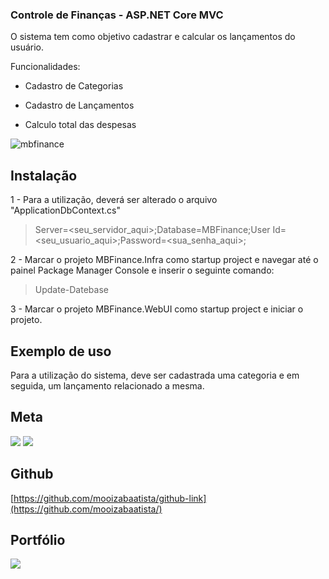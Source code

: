 ### Controle de Finanças - ASP.NET Core MVC

O sistema tem como objetivo cadastrar e calcular os lançamentos do usuário.

Funcionalidades:

- Cadastro de Categorias

- Cadastro de Lançamentos

- Calculo total das despesas

![mbfinance](https://user-images.githubusercontent.com/73617999/178605070-a31e1d3a-86cb-4e19-8cc0-6f0894a99c4d.png)

## Instalação

1 - Para a utilização, deverá ser alterado o arquivo "ApplicationDbContext.cs"

> Server=<seu_servidor_aqui>;Database=MBFinance;User Id=<seu_usuario_aqui>;Password=<sua_senha_aqui>;

2 - Marcar o projeto MBFinance.Infra como startup project e navegar até o painel Package Manager Console e inserir o seguinte comando: 

> Update-Datebase

3 - Marcar o projeto MBFinance.WebUI como startup project e iniciar o projeto.
## Exemplo de uso

Para a utilização do sistema, deve ser cadastrada uma categoria e em seguida, um lançamento relacionado a mesma. 

## Meta

<a href = "mailto:batistamz@gmail.com"><img src="https://img.shields.io/badge/-Gmail-%23333?style=for-the-badge&logo=gmail&logoColor=white" target="_blank"></a>
  <a href="https://www.linkedin.com/in/mois%C3%A9s-batista-da-silva-8496541bb/" target="_blank"><img src="https://img.shields.io/badge/-LinkedIn-%230077B5?style=for-the-badge&logo=linkedin&logoColor=white" target="_blank"></a>
 

## Github
[https://github.com/mooizabaatista/github-link](https://github.com/mooizabaatista/)

## Portfólio 
 <a href="https://portfolio-moises.vercel.app/" target="_blank"><img src="https://img.shields.io/badge/-Portf%C3%B3lio-brown?style=for-the-badge&logo=true" target="_blank"></a>
